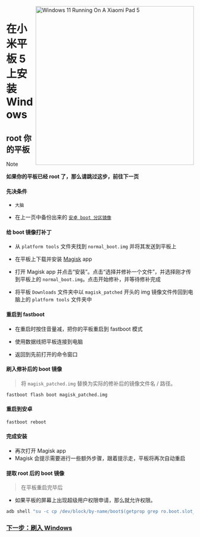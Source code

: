 <img align="right" src="https://raw.githubusercontent.com/erdilS/Port-Windows-11-Xiaomi-Pad-5/main/nabu.png" width="425" alt="Windows 11 Running On A Xiaomi Pad 5">

# 在小米平板 5 上安装 Windows

## root 你的平板
> [!NOTE]
> **如果你的平板已经 root 了，那么请跳过这步，前往下一页**

#### 先决条件
- ```大脑```
  
- 在上一页中备份出来的 [```安卓 boot 分区镜像```](/guide/Simplified%20Chinese/1-partition-cn.md#备份当前的-boot-分区) 

#### 给 boot 镜像打补丁

- 从 `platform tools` 文件夹找到 `normal_boot.img` 并将其发送到平板上

- 在平板上下载并安装 [Magisk](https://github.com/topjohnwu/Magisk/releases/latest) app
  
-  打开 Magisk app 并点击“安装”。点击“选择并修补一个文件”，并选择刚才传到平板上的 `normal_boot.img`。点击开始修补，并等待修补完成
  
- 将平板 `Downloads` 文件夹中以 `magisk_patched` 开头的 img 镜像文件传回到电脑上的 `platform tools` 文件夹中

#### 重启到 fastboot

- 在重启时按住音量减，把你的平板重启到 fastboot 模式

- 使用数据线把平板连接到电脑

- 返回到先前打开的命令窗口

#### 刷入修补后的 boot 镜像
> 将 `magisk_patched.img` 替换为实际的修补后的镜像文件名 / 路径。
```cmd
fastboot flash boot magisk_patched.img
```

#### 重启到安卓
```cmd
fastboot reboot
```

#### 完成安装

- 再次打开 Magisk app
- Magisk 会提示需要进行一些额外步骤，跟着提示走，平板将再次自动重启

#### 提取 root 后的 boot 镜像
> 在平板重启完毕后

- 如果平板的屏幕上出现超级用户权限申请，那么就允许权限。
```cmd
adb shell "su -c cp /dev/block/by-name/boot$(getprop grep ro.boot.slot_suffix) /sdcard/root.img" & adb pull /sdcard/root.img
```

### [下一步：刷入 Windows](/guide/Simplified%20Chinese/3-install-cn.md)












